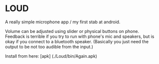 LOUD
====
A really simple microphone app / my first stab at android.

Volume can be adjusted using slider or physical buttons on phone.
Feedback is terrible if you try to run with phone's mic and speakers, 
but is okay if you connect to a bluetooth speaker. 
(Basically you just need the output to be not too audible from the input.)

Install from here: [apk] (./Loud/bin/Again.apk)
